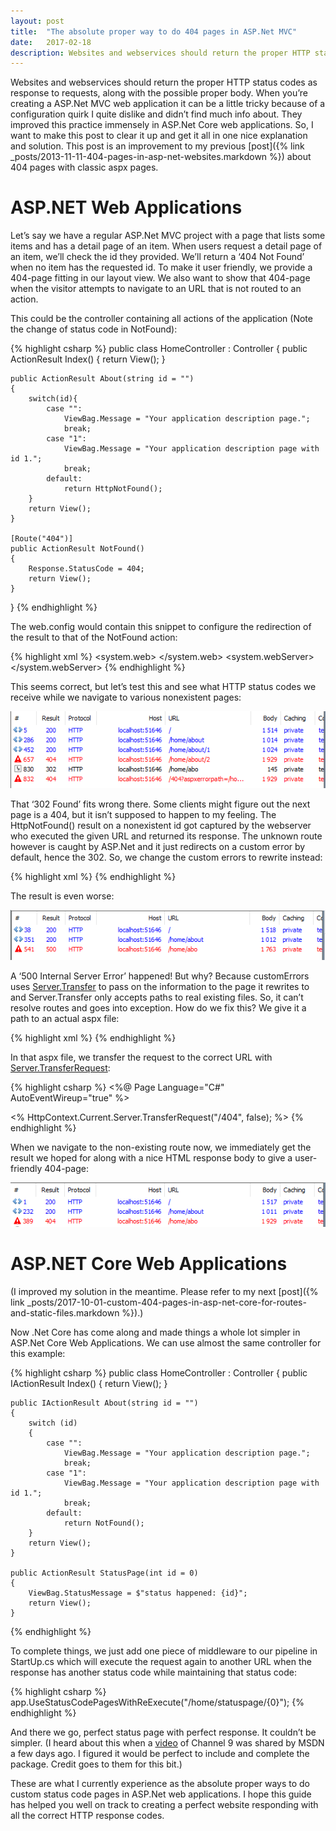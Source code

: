 ```yaml
---
layout: post
title:  "The absolute proper way to do 404 pages in ASP.Net MVC"
date:   2017-02-18
description: Websites and webservices should return the proper HTTP status codes as response to requests, along with the possible proper body. When you’re a using ASP.Net MVC web application it can be a little tricky because of a configuration quirk I quite dislike and didn’t find much info about. They improved this practice immensely in ASP.Net Core web applications. So, I want to make this post to clear it up and get it all in one nice explanation and solution.
---
```

Websites and webservices should return the proper HTTP status codes as response to requests, along with the possible proper body. When you’re creating a ASP.Net MVC web application it can be a little tricky because of a configuration quirk I quite dislike and didn’t find much info about. They improved this practice immensely in ASP.Net Core web applications. So, I want to make this post to clear it up and get it all in one nice explanation and solution. This post is an improvement to my previous [post]({% link _posts/2013-11-11-404-pages-in-asp-net-websites.markdown %}) about 404 pages with classic aspx pages.

# ASP.NET Web Applications
Let’s say we have a regular ASP.Net MVC project with a page that lists some items and has a detail page of an item. When users request a detail page of an item, we’ll check the id they provided. We’ll return a ‘404 Not Found’ when no item has the requested id. To make it user friendly, we provide a 404-page fitting in our layout view. We also want to show that 404-page when the visitor attempts to navigate to an URL that is not routed to an action.

This could be the controller containing all actions of the application (Note the change of status code in NotFound):

{% highlight csharp %}
public class HomeController : Controller
{
    public ActionResult Index()
    {
        return View();
    }
    
    public ActionResult About(string id = "")
    {
        switch(id){
            case "":
                ViewBag.Message = "Your application description page.";
                break;
            case "1":
                ViewBag.Message = "Your application description page with id 1.";
                break;
            default:
                return HttpNotFound();
        }            
        return View();
    }
    
    [Route("404")]
    public ActionResult NotFound()
    {
        Response.StatusCode = 404;
        return View();
    }

}
{% endhighlight %}

The web.config would contain this snippet to configure the redirection of the result to that of the NotFound action:

{% highlight xml %}
<system.web>
  <customErrors mode="On">
    <error statusCode="404" redirect="/404" />
  </customErrors>
  <compilation debug="true" targetFramework="4.5.2" />
  <httpRuntime targetFramework="4.5.2" />
</system.web>
<system.webServer>
  <httpErrors errorMode="Custom">
    <remove statusCode="404" />
    <error statusCode="404" path="/404" responseMode="ExecuteURL" />
  </httpErrors>
</system.webServer>
{% endhighlight %}

This seems correct, but let’s test this and see what HTTP status codes we receive while we navigate to various nonexistent pages:

![MVC 404 1](/assets/images/MVC_404_1.png "MVC 404 1")

That ‘302 Found’ fits wrong there. Some clients might figure out the next page is a 404, but it isn’t supposed to happen to my feeling. The HttpNotFound() result on a nonexistent id got captured by the webserver who executed the given URL and returned its response. The unknown route however is caught by ASP.Net and it just redirects on a custom error by default, hence the 302. So, we change the custom errors to rewrite instead:

{% highlight xml %}
<customErrors mode="On" redirectMode="ResponseRewrite">
    <error statusCode="404" redirect="/404" />
</customErrors>
{% endhighlight %}

The result is even worse:

![MVC 404 2](/assets/images/MVC_404_2.png "MVC 404 2")

A ‘500 Internal Server Error’ happened! But why? Because customErrors uses [Server.Transfer](https://msdn.microsoft.com/en-us/library/y4k58xk7(v=vs.110).aspx) to pass on the information to the page it rewrites to and Server.Transfer only accepts paths to real existing files. So, it can’t resolve routes and goes into exception. How do we fix this? We give it a path to an actual aspx file:

{% highlight xml %}
<customErrors mode="On" redirectMode="ResponseRewrite">
    <error statusCode="404" redirect="/404.aspx" />
</customErrors>
{% endhighlight %}

In that aspx file, we transfer the request to the correct URL with [Server.TransferRequest](https://msdn.microsoft.com/en-us/library/aa344902(v=vs.110).aspx):

{% highlight csharp %}
<%@ Page Language="C#" AutoEventWireup="true" %>

<% HttpContext.Current.Server.TransferRequest("/404", false); %>
{% endhighlight %}

When we navigate to the non-existing route now, we immediately get the result we hoped for along with a nice HTML response body to give a user-friendly 404-page:

![MVC 404 3](/assets/images/MVC_404_3.png "MVC 404 3")

# ASP.NET Core Web Applications
(I improved my solution in the meantime. Please refer to my next [post]({% link _posts/2017-10-01-custom-404-pages-in-asp-net-core-for-routes-and-static-files.markdown %}).)

Now .Net Core has come along and made things a whole lot simpler in ASP.Net Core Web Applications. We can use almost the same controller for this example:

{% highlight csharp %}
public class HomeController : Controller
{
    public IActionResult Index()
    {
        return View();
    }

    public IActionResult About(string id = "")
    {
        switch (id)
        {
            case "":
                ViewBag.Message = "Your application description page.";
                break;
            case "1":
                ViewBag.Message = "Your application description page with id 1.";
                break;
            default:
                return NotFound();
        }
        return View();
    }

    public ActionResult StatusPage(int id = 0)
    {
        ViewBag.StatusMessage = $"status happened: {id}";
        return View();
    }
{% endhighlight %}

To complete things, we just add one piece of middleware to our pipeline in StartUp.cs which will execute the request again to another URL when the response has another status code while maintaining that status code:

{% highlight csharp %}
app.UseStatusCodePagesWithReExecute("/home/statuspage/{0}");
{% endhighlight %}

And there we go, perfect status page with perfect response. It couldn’t be simpler.
(I heard about this when a [video](https://channel9.msdn.com/Shows/Web-Hack-Wednesday/Creating-404-middleware-in-ASPNET-core) of Channel 9 was shared by MSDN a few days ago. I figured it would be perfect to include and complete the package. Credit goes to them for this bit.)

These are what I currently experience as the absolute proper ways to do custom status code pages in ASP.Net web applications. I hope this guide has helped you well on track to creating a perfect website responding with all the correct HTTP response codes.